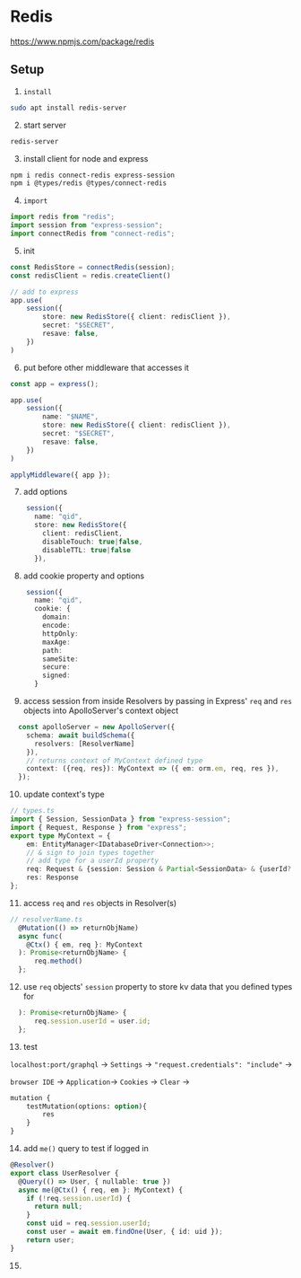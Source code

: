 # Redis

https://www.npmjs.com/package/redis



<a name="setup"/>

## Setup


1. `install`

```bash
sudo apt install redis-server
```

2. start server

```bash
redis-server
```

3. install client for node and express

```bash
npm i redis connect-redis express-session
npm i @types/redis @types/connect-redis
```

4. `import`

```typescript
import redis from "redis";
import session from "express-session";
import connectRedis from "connect-redis";
```

5. init

```typescript
const RedisStore = connectRedis(session);
const redisClient = redis.createClient()

// add to express
app.use(
    session({
        store: new RedisStore({ client: redisClient }),
        secret: "$SECRET",
        resave: false,
    })
)
```


6. put before other middleware that accesses it


```typescript
const app = express();

app.use(
    session({
        name: "$NAME",
        store: new RedisStore({ client: redisClient }),
        secret: "$SECRET",
        resave: false,
    })
)

applyMiddleware({ app });
```


7. add options

```typescript
    session({
      name: "qid",
      store: new RedisStore({ 
        client: redisClient,
        disableTouch: true|false,
        disableTTL: true|false
      }),
```

8. add cookie property and options

```typescript
    session({
      name: "qid",
      cookie: {
        domain:
        encode:
        httpOnly:
        maxAge:
        path:
        sameSite:
        secure:
        signed:
      }
```

9. access session from inside Resolvers by passing in Express' `req` and `res` objects into ApolloServer's context object

```typescript
  const apolloServer = new ApolloServer({
    schema: await buildSchema({
      resolvers: [ResolverName]
    }),
    // returns context of MyContext defined type
    context: ({req, res}): MyContext => ({ em: orm.em, req, res }), 
  });
```

10. update context's type

```typescript
// types.ts
import { Session, SessionData } from "express-session";
import { Request, Response } from "express";
export type MyContext = {
    em: EntityManager<IDatabaseDriver<Connection>>;
    // & sign to join types together
    // add type for a userId property
    req: Request & {session: Session & Partial<SessionData> & {userId?: number}};
    res: Response 
};
```

11. access `req` and `res` objects in Resolver(s)

```typescript
// resolverName.ts
  @Mutation(() => returnObjName)
  async func(
    @Ctx() { em, req }: MyContext
  ): Promise<returnObjName> {
      req.method()
  };
```

12. use `req` objects' `session` property to store kv data that you defined types for

```typescript
  ): Promise<returnObjName> {
      req.session.userId = user.id;
  };
```

13. test

`localhost:port/graphql` -> `Settings` -> `"request.credentials": "include"` ->

`browser IDE` -> `Application`-> `Cookies` -> `Clear` -> 

```sql
mutation {
    testMutation(options: option){
        res
    }
}
```

14. add `me()` query to test if logged in

```typescript
@Resolver()
export class UserResolver {
  @Query(() => User, { nullable: true })
  async me(@Ctx() { req, em }: MyContext) {
    if (!req.session.userId) {
      return null;
    }
    const uid = req.session.userId;
    const user = await em.findOne(User, { id: uid });
    return user;
}
```


15.